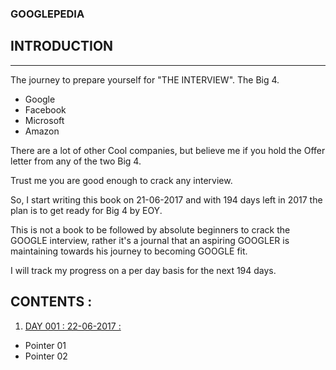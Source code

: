### GOOGLEPEDIA

## INTRODUCTION
---

The journey to prepare yourself for "THE INTERVIEW". The Big 4.

* Google
* Facebook
* Microsoft
* Amazon

There are a lot of other Cool companies, but believe me if you hold the Offer letter from any of the two Big 4.

Trust me you are good enough to crack any interview.

So, I start writing this book on 21-06-2017 and with 194 days left in 2017 the plan is to get ready for Big 4 by EOY.

This is not a book to be followed by absolute beginners to crack the GOOGLE interview, rather it's a journal that an aspiring GOOGLER is maintaining towards his journey to becoming GOOGLE fit.

I will track my progress on a per day basis for the next 194 days.

## CONTENTS :

1. [DAY 001 : 22-06-2017 : ]()
  * Pointer 01
  * Pointer 02
